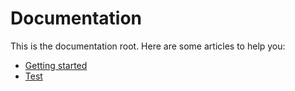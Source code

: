 # Documentation

This is the documentation root. Here are some articles to help you:

- [Getting started](getting-started.md)
- [Test](test.md)
